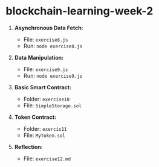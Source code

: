 # blockchain-learning-week-2

1. **Asynchronous Data Fetch:**

   - File: `exercise8.js`
   - Run: `node exercise8.js`

2. **Data Manipulation:**

   - File: `exercise9.js`
   - Run: `node exercise9.js`

3. **Basic Smart Contract:**

   - Folder: `exercise10`
   - File: `SimpleStorage.sol`

4. **Token Contract:**

   - Folder: `exercis11`
   - File: `MyToken.sol`

5. **Reflection:**
   - File: `exercise12.md`
